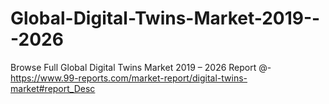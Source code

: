# Global-Digital-Twins-Market-2019---2026
Browse Full Global Digital Twins Market 2019 – 2026 Report @-https://www.99-reports.com/market-report/digital-twins-market#report_Desc
